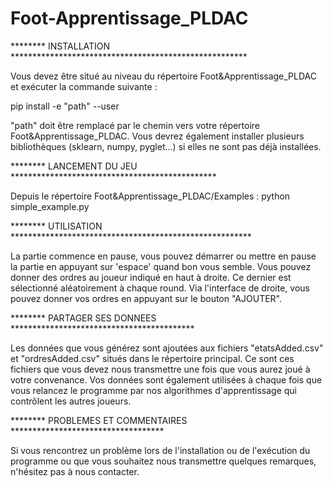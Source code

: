 # Foot-Apprentissage_PLDAC
******** INSTALLATION ******************************************************

Vous devez être situé au niveau du répertoire Foot&Apprentissage_PLDAC et exécuter la commande suivante :

pip install -e "path" --user
 
"path" doit être remplacé par le chemin vers votre répertoire Foot&Apprentissage_PLDAC.
Vous devrez également installer plusieurs bibliothèques (sklearn, numpy, pyglet...) si elles ne sont pas déjà installées.

******** LANCEMENT DU JEU ***********************************************

Depuis le répertoire Foot&Apprentissage_PLDAC/Examples :
python simple_example.py

******** UTILISATION *******************************************************

La partie commence en pause, vous pouvez démarrer ou mettre en pause la partie en appuyant sur 'espace' quand bon vous semble.
Vous pouvez donner des ordres au joueur indiqué en haut à droite. Ce dernier est sélectionné aléatoirement à chaque round.
Via l'interface de droite, vous pouvez donner vos ordres en appuyant sur le bouton "AJOUTER".

******** PARTAGER SES DONNEES ******************************************

Les données que vous générez sont ajoutées aux fichiers "etatsAdded.csv" et "ordresAdded.csv" situés dans le répertoire principal.
Ce sont ces fichiers que vous devez nous transmettre une fois que vous aurez joué à votre convenance.
Vos données sont également utilisées à chaque fois que vous relancez le programme par nos algorithmes d'apprentissage qui contrôlent
les autres joueurs.

******** PROBLEMES ET COMMENTAIRES ***********************************

Si vous rencontrez un problème lors de l'installation ou de l'exécution du programme ou que vous souhaitez nous transmettre quelques
remarques, n'hésitez pas à nous contacter.
